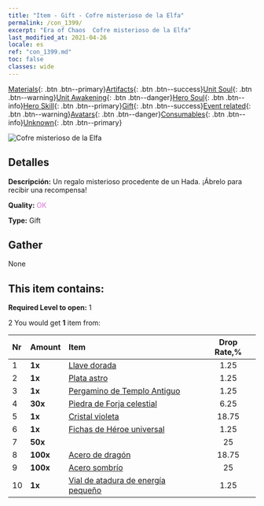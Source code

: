 ```yaml
---
title: "Item - Gift - Cofre misterioso de la Elfa"
permalink: /con_1399/
excerpt: "Era of Chaos  Cofre misterioso de la Elfa"
last_modified_at: 2021-04-26
locale: es
ref: "con_1399.md"
toc: false
classes: wide
---
```

 [Materials](/ItemsES/){: .btn .btn--primary}[Artifacts](/ItemsES/Artifacts/){: .btn .btn--success}[Unit Soul](/ItemsES/UnitSoul/){: .btn .btn--warning}[Unit Awakening](/ItemsES/UnitAwakening/){: .btn .btn--danger}[Hero Soul](/ItemsES/HeroSoul/){: .btn .btn--info}[Hero Skill](/ItemsES/HeroSkill/){: .btn .btn--primary}[Gift](/ItemsES/Gift/){: .btn .btn--success}[Event related](/ItemsES/Events/){: .btn .btn--warning}[Avatars](/ItemsES/Avatars/){: .btn .btn--danger}[Consumables](/ItemsES/Consumables/){: .btn .btn--info}[Unknown](/ItemsES/Unknown/){: .btn .btn--primary}

 ![Cofre misterioso de la Elfa](/images/t/i_907013.png)

## Detalles
 **Descripción:** Un regalo misterioso procedente de un Hada. ¡Ábrelo para recibir una recompensa!

 **Quality:** <span style="color: #DA70D6">OK</span>

 **Type:** Gift

## Gather

  None

## This item contains:

 **Required Level to open:** 1

 2 You would get **1** item  from:

  | Nr | Amount |     Item    | Drop Rate,% |
  |:---|:-------|:------------|:---------:|
  | 1 |  **1x** | [Llave dorada](/ItemsES/con_783/) | 1.25 | 
  | 2 |  **1x** | [Plata astro](/ItemsES/con_969/) | 1.25 | 
  | 3 |  **1x** | [Pergamino de Templo Antiguo](/ItemsES/con_697/) | 1.25 | 
  | 4 |  **30x** | [Piedra de Forja celestial](/ItemsES/art_188/) | 6.25 | 
  | 5 |  **1x** | [Cristal violeta](/ItemsES/con_720/) | 18.75 | 
  | 6 |  **1x** | [Fichas de Héroe universal](/ItemsES/her_358/) | 1.25 | 
  | 7 |  **50x** | <i class="fas fa-gem"/> | 25 | 
  | 8 |  **100x** | [Acero de dragón](/ItemsES/con_880/) | 18.75 | 
  | 9 |  **100x** | [Acero sombrío](/ItemsES/con_881/) | 25 | 
  | 10 |  **1x** | [Vial de atadura de energía pequeño](/ItemsES/con_724/) | 1.25 | 
